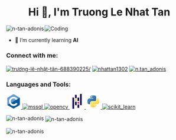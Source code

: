 <h1 align="center">Hi 👋, I'm Truong Le Nhat Tan</h1>
<img align="right" alt="Coding" width="400" src="https://i.pinimg.com/originals/81/17/8b/81178b47a8598f0c81c4799f2cdd4057.gif">

<p align="left"> <img src="https://komarev.com/ghpvc/?username=n-tan-adonis&label=Profile%20views&color=0e75b6&style=flat" alt="n-tan-adonis" /> </p>

- 🌱 I’m currently learning **AI**

<h3 align="left">Connect with me:</h3>
<p align="left">
  <a href="https://www.linkedin.com/in/tr%C6%B0%C6%A1ng-l%C3%AA-nh%E1%BA%ADt-t%C3%A2n-688390225/" target="blank"><img align="center" src="https://raw.githubusercontent.com/rahuldkjain/github-profile-readme-generator/master/src/images/icons/Social/linkedin.svg" alt="trương-lê-nhật-tân-688390225/" height="30" width="40" /></a>
<a href="https://fb.com/nhattan1302" target="blank"><img align="center" src="https://raw.githubusercontent.com/rahuldkjain/github-profile-readme-generator/master/src/images/icons/Social/facebook.svg" alt="nhattan1302" height="30" width="40" /></a>
<a href="https://instagram.com/n.tan_adonis" target="blank"><img align="center" src="https://raw.githubusercontent.com/rahuldkjain/github-profile-readme-generator/master/src/images/icons/Social/instagram.svg" alt="n.tan_adonis" height="30" width="40" /></a>
</p>

<h3 align="left">Languages and Tools:</h3>
<p align="left"> <a href="https://www.cprogramming.com/" target="_blank" rel="noreferrer"> <img src="https://raw.githubusercontent.com/devicons/devicon/master/icons/c/c-original.svg" alt="c" width="40" height="40"/> </a> <a href="https://www.microsoft.com/en-us/sql-server" target="_blank" rel="noreferrer"> <img src="https://www.svgrepo.com/show/303229/microsoft-sql-server-logo.svg" alt="mssql" width="40" height="40"/> </a> <a href="https://opencv.org/" target="_blank" rel="noreferrer"> <img src="https://www.vectorlogo.zone/logos/opencv/opencv-icon.svg" alt="opencv" width="40" height="40"/> </a> <a href="https://pandas.pydata.org/" target="_blank" rel="noreferrer"> <img src="https://raw.githubusercontent.com/devicons/devicon/2ae2a900d2f041da66e950e4d48052658d850630/icons/pandas/pandas-original.svg" alt="pandas" width="40" height="40"/> </a> <a href="https://www.python.org" target="_blank" rel="noreferrer"> <img src="https://raw.githubusercontent.com/devicons/devicon/master/icons/python/python-original.svg" alt="python" width="40" height="40"/> </a> <a href="https://scikit-learn.org/" target="_blank" rel="noreferrer"> <img src="https://upload.wikimedia.org/wikipedia/commons/0/05/Scikit_learn_logo_small.svg" alt="scikit_learn" width="40" height="40"/> </a> </p>

<p><img align="left" src="https://github-readme-stats.vercel.app/api/top-langs?username=n-tan-adonis&show_icons=true&locale=en&layout=compact" alt="n-tan-adonis" /></p>

<p>&nbsp;<img align="center" src="https://github-readme-stats.vercel.app/api?username=n-tan-adonis&show_icons=true&locale=en" alt="n-tan-adonis" /></p>

<p><img align="center" src="https://github-readme-streak-stats.herokuapp.com/?user=n-tan-adonis&" alt="n-tan-adonis" /></p>
